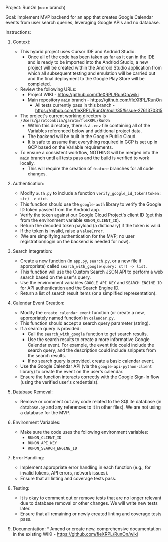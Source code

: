 Project: RunOn (`main` branch)

Goal: Implement MVP backend for an app that creates Google Calendar events from user search queries, leveraging Google APIs and no database.

Instructions:

1.  Context:
    *   This hybrid project uses Cursor IDE and Android Studio.
        *   Once all of the code has been taken as far as it can in the IDE and is ready to be imported into the Andriod Studio, a new project will be created within the Android Studio application from which all subsequent testing and emulation will be carried out and the final deployment to the Google Play Store will be completed.
    *   Review the following URLs:
        * Project WIKI - https://github.com/fleXRPL/RunOn/wiki
        *   Main repository `main` branch - https://github.com/fleXRPL/RunOn
            *   All tests currently pass in this branch - https://github.com/fleXRPL/RunOn/pull/35#issue-2761370315
    *   The project's current working directory is `/Users/garotconklin/garotm/fleXRPL/RunOn`
        *   Within this directory, there is a `.env` file containing all of the Variables referenced below and additional project data.
        *   The backend will be built in the Google Public Cloud.
        *   It is safe to assume that everything required in GCP is set up in GCP based on the Variable requirements.
    *   To ensure a consistent workflow, NOTHING will be merged into the `main` branch until all tests pass and the build is verified to work locally.
        *   This will require the creation of `feature` branches for all code changes.
     
3.  Authentication:
    *   Modify `auth.py` to include a function `verify_google_id_token(token: str) -> dict`.
    *   This function should use the `google-auth` library to verify the Google ID token passed from the Android app.
    *   Verify the token against our Google Cloud Project's client ID (get this from the environment variable `RUNON_CLIENT_ID`).
    *   Return the decoded token payload (a dictionary) if the token is valid.
    *   If the token is invalid, raise a `ValueError`.
    *   (We are simplifying authentication for the MVP; no user registration/login on the backend is needed for now).

4.  Search Integration:
    *   Create a new function (in `app.py`, `search.py`, or a new file if appropriate) called `search_with_google(query: str) -> list`.
    *   This function will use the Custom Search JSON API to perform a web search based on the user's query.
    *   Use the environment variables `GOOGLE_API_KEY` and `SEARCH_ENGINE_ID` for API authentication and the Search Engine ID.
    *   Return a list of search result items (or a simplified representation).

5.  Calendar Event Creation:
    *   Modify the `create_calendar_event` function (or create a new, appropriately named function) in `calendar.py`.
    *   This function should accept a search query parameter (string).
    *   If a search query is provided:
        *   Call the `search_with_google` function to get search results.
        *   Use the search results to create a more informative Google Calendar event. For example, the event title could include the search query, and the description could include snippets from the search results.
        *   If no search query is provided, create a basic calendar event.
    *   Use the Google Calendar API (via the `google-api-python-client` library) to create the event on the user's calendar.
    *   Ensure the function interacts correctly with the Google Sign-In flow (using the verified user's credentials).

6.  Database Removal:
    *   Remove or comment out any code related to the SQLite database (in `database.py` and any references to it in other files). We are not using a database for the MVP.

7.  Environment Variables:
    *   Make sure the code uses the following environment variables:
        *   `RUNON_CLIENT_ID`
        *   `RUNON_API_KEY`
        *   `RUNON_SEARCH_ENGINE_ID`

8.  Error Handling:
    *   Implement appropriate error handling in each function (e.g., for invalid tokens, API errors, network issues).
    *   Ensure that all linting and coverage tests pass.

9.  Testing:
    *   It is okay to comment out or remove tests that are no longer relevant due to database removal or other changes. We will write new tests later.
    *   Ensure that all remaining or newly created linting and coverage tests pass.

10.  Documentation:
    *  Amend or create new, comprehensive documentation in the existing WIKI - https://github.com/fleXRPL/RunOn/wiki

